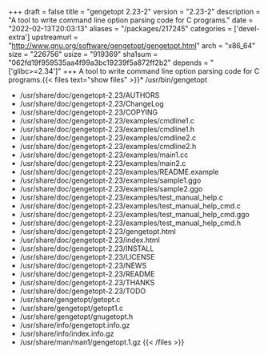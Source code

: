 +++
draft = false
title = "gengetopt 2.23-2"
version = "2.23-2"
description = "A tool to write command line option parsing code for C programs."
date = "2022-02-13T20:03:13"
aliases = "/packages/217245"
categories = ['devel-extra']
upstreamurl = "http://www.gnu.org/software/gengetopt/gengetopt.html"
arch = "x86_64"
size = "226756"
usize = "919369"
sha1sum = "062fd19f959535aa4f99a3bc19239f5a872ff2b2"
depends = "['glibc>=2.34']"
+++
A tool to write command line option parsing code for C programs.{{< files text="show files" >}}* /usr/bin/gengetopt
* /usr/share/doc/gengetopt-2.23/AUTHORS
* /usr/share/doc/gengetopt-2.23/ChangeLog
* /usr/share/doc/gengetopt-2.23/COPYING
* /usr/share/doc/gengetopt-2.23/examples/cmdline1.c
* /usr/share/doc/gengetopt-2.23/examples/cmdline1.h
* /usr/share/doc/gengetopt-2.23/examples/cmdline2.c
* /usr/share/doc/gengetopt-2.23/examples/cmdline2.h
* /usr/share/doc/gengetopt-2.23/examples/main1.cc
* /usr/share/doc/gengetopt-2.23/examples/main2.c
* /usr/share/doc/gengetopt-2.23/examples/README.example
* /usr/share/doc/gengetopt-2.23/examples/sample1.ggo
* /usr/share/doc/gengetopt-2.23/examples/sample2.ggo
* /usr/share/doc/gengetopt-2.23/examples/test_manual_help.c
* /usr/share/doc/gengetopt-2.23/examples/test_manual_help_cmd.c
* /usr/share/doc/gengetopt-2.23/examples/test_manual_help_cmd.ggo
* /usr/share/doc/gengetopt-2.23/examples/test_manual_help_cmd.h
* /usr/share/doc/gengetopt-2.23/gengetopt.html
* /usr/share/doc/gengetopt-2.23/index.html
* /usr/share/doc/gengetopt-2.23/INSTALL
* /usr/share/doc/gengetopt-2.23/LICENSE
* /usr/share/doc/gengetopt-2.23/NEWS
* /usr/share/doc/gengetopt-2.23/README
* /usr/share/doc/gengetopt-2.23/THANKS
* /usr/share/doc/gengetopt-2.23/TODO
* /usr/share/gengetopt/getopt.c
* /usr/share/gengetopt/getopt1.c
* /usr/share/gengetopt/gnugetopt.h
* /usr/share/info/gengetopt.info.gz
* /usr/share/info/index.info.gz
* /usr/share/man/man1/gengetopt.1.gz
{{< /files >}}